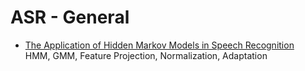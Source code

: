 # ASR - General

- [The Application of Hidden Markov Models in Speech Recognition](The_Application_of_Hidden_Markov_Models_in_Speech_Recognition.pdf)   
  HMM, GMM, Feature Projection, Normalization, Adaptation
